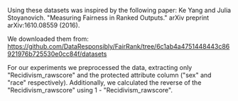 Using these datasets was inspired by the following paper:
Ke Yang and Julia Stoyanovich. "Measuring Fairness in Ranked Outputs." arXiv preprint arXiv:1610.08559 (2016).

We downloaded them from: 
https://github.com/DataResponsibly/FairRank/tree/6c1ab4a4751448443c86921976b725530e0cc84f/datasets

For our experiments we preprocessed the data, extracting only "Recidivism_rawscore" and the protected attribute column ("sex" and "race" respectively). Additionally, we calculated the reverse of the "Recidivism_rawscore" using 1 - "Recidivism_rawscore".